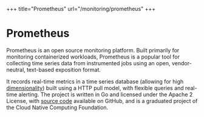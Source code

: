 +++
title="Prometheus"
url="/monitoring/prometheus"
+++

# Prometheus

Prometheus is an open source monitoring platform. Built primarily for monitoring containerized workloads, Prometheus is a popular tool for collecting time series data from instrumented jobs using an open, vendor-neutral, text-based exposition format. 

It records real-time metrics in a time series database (allowing for high [dimensionality](https://en.wikipedia.org/wiki/Dimension_%28metadata%29)) built using a HTTP pull model, with flexible queries and real-time alerting. The project is written in Go and licensed under the Apache 2 License, with [source code](https://en.wikipedia.org/wiki/Source_code) available on GitHub, and is a graduated project of the Cloud Native Computing Foundation.  
